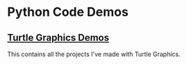 <html>
  <head>
    <h1>Python Code Demos</h1>
  </head>
  <body>  
    <a href="slavyorette.github.io/turtle.html"><h2>Turtle Graphics Demos</h2></a>
    <p> This contains all the projects I've made with Turtle Graphics.</p>
  </body>
</html>
